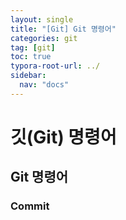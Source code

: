 ```yaml
---
layout: single
title: "[Git] Git 명령어"
categories: git
tag: [git]
toc: true
typora-root-url: ../
sidebar:
  nav: "docs"
---
```


# 깃(Git) 명령어

## Git 명령어

### Commit
